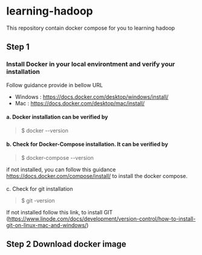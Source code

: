 # learning-hadoop
This repository contain docker compose for you to learning hadoop

## Step 1
### Install Docker in your local environtment and verify your installation
Follow guidance provide in bellow URL

* Windows :  https://docs.docker.com/desktop/windows/install/
* Mac     :  https://docs.docker.com/desktop/mac/install/



#### 

#### a. Docker installation can be verified by <br/>
 
> $ docker --version 

#### b. Check for Docker-Compose installation. It can be verified by <br/>
> $ docker-compose --version

if not installed, you can follow this guidance https://docs.docker.com/compose/install/ to install the docker compose. 
<br/>
<br/>
c. Check for git installation
> $ git -version

If not installed follow this link, to install GIT (https://www.linode.com/docs/development/version-control/how-to-install-git-on-linux-mac-and-windows/)

## Step 2 Download docker image



